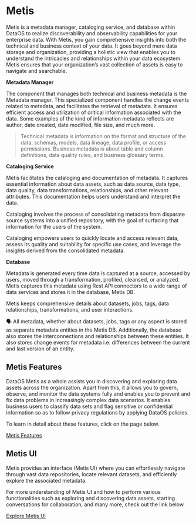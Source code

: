 # Metis

Metis is a metadata manager, cataloging service, and database within DataOS to realize discoverability and observability capabilities for your enterprise data. With Metis, you gain comprehensive insights into both the technical and business context of your data. It goes beyond mere data storage and organization, providing a holistic view that enables you to understand the intricacies and relationships within your data ecosystem. Metis ensures that your organization’s vast collection of assets is easy to navigate and searchable.

**Metadata Manager**

The component that manages both technical and business metadata is the Metadata manager. This specialized component handles the change events related to metadata, and facilitates the retrieval of metadata. It ensures efficient access and utilization of critical information associated with the data. Some examples of the kind of information metadata reflects are author, date created, date modified, file size, and much more. 

> Technical metadata is information on the format and structure of the data, schemas, models, data lineage, data profile, or access permissions. Business metadata is about table and column definitions, data quality rules, and business glossary terms.
> 

**Cataloging Service**

Metis facilitates the cataloging and documentation of metadata. It captures essential information about data assets, such as data source, data type, data quality, data transformations, relationships, and other relevant attributes. This documentation helps users understand and interpret the data.

Cataloging involves the process of consolidating metadata from disparate source systems into a unified repository, with the goal of surfacing that information for the users of the system.

Cataloging empowers users to quickly locate and access relevant data, assess its quality and suitability for specific use cases, and leverage the insights derived from the consolidated metadata.

**Database**

Metadata is generated every time data is captured at a source, accessed by users, moved through a transformation, profiled, cleansed, or analyzed. Metis captures this metadata using Rest API connectors to a wide range of data services and stores it in the database, Metis DB. 

Metis keeps comprehensive details about datasets, jobs, tags, data relationships, transformations, and user interactions. 

<aside class="callout">
🗣 All metadata, whether about datasets, jobs, tags or any aspect is stored as separate metadata entities in the Metis DB. Additionally, the database also stores the interconnections and relationships between these entities. It also stores change events for metadata i.e. differences between the current and last version of an entity.

</aside>

## Metis Features

DataOS Metis as a whole assists you in discovering and exploring data assets across the organization. Apart from this, it allows you to govern, observe, and monitor the data systems fully and enables you to prevent and fix data problems in increasingly complex data scenarios. It enables business users to classify data sets and flag sensitive or confidential information so as to follow privacy regulations by applying DataOS policies.

To learn in detail about these features, click on the page below.

[Metis Features](metis/metis_features.md)

## Metis UI

Metis provides an interface (Metis UI) where you can effortlessly navigate through vast data repositories, locate relevant datasets, and efficiently explore the associated metadata. 

For more understanding of Metis UI and how to perform various functionalities such as exploring and discovering data assets, starting conversations for collaboration, and many more, check out the link below.

[Explore Metis UI](metis/explore_metis_ui.md)